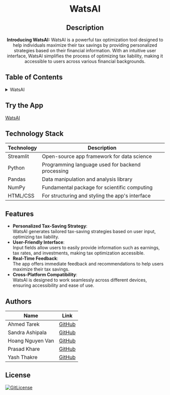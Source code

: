 <!-- PROJECT TITLE -->
<h1 align="center">WatsAI</h1>
<div id="header" align="center">
</div>
<h2 align="center">
 Description
</h2>
<p align="center"><strong>Introducing WatsAI:</strong>
   WatsAI is a powerful tax optimization tool designed to help individuals maximize their tax savings by providing personalized strategies based on their financial information. With an intuitive user interface, WatsAI simplifies the process of optimizing tax liability, making it accessible to users across various financial backgrounds.</p>

## Table of Contents

<details>
<summary>WatsAI</summary>

- [Table of Contents](#table-of-contents)
- [Try the App](#try-the-app)
- [Technology Stack](#technology-stack)
- [Features](#features)
- [Authors](#authors)
- [License](#license)

</details>

## Try the App

[WatsAI](https://aitaxoptimizer.streamlit.app/)

## Technology Stack

| Technology   | Description                                      |
| ------------ | ------------------------------------------------ |
| Streamlit    | Open-source app framework for data science       |
| Python       | Programming language used for backend processing |
| Pandas       | Data manipulation and analysis library           |
| NumPy        | Fundamental package for scientific computing     |
| HTML/CSS     | For structuring and styling the app's interface   |

## Features

- **Personalized Tax-Saving Strategy**:<br> WatsAI generates tailored tax-saving strategies based on user input, optimizing tax liability.
- **User-Friendly Interface**:<br> Input fields allow users to easily provide information such as earnings, tax rates, and investments, making tax optimization accessible.
- **Real-Time Feedback**:<br> The app offers immediate feedback and recommendations to help users maximize their tax savings.
- **Cross-Platform Compatibility**:<br> WatsAI is designed to work seamlessly across different devices, ensuring accessibility and ease of use.

## Authors

| Name               | Link                                      |
| ------------------ | ----------------------------------------- |
| Ahmed Tarek        | [GitHub](https://github.com/ahmedtarekabd) |
| Sandra Ashipala     | [GitHub](https://github.com/sandramsc) |
| Hoang Nguyen Van | [GitHub](https://github.com/hoangnv170752) |
| Prasad Khare | [GitHub](https://github.com/pakhare) |
| Yash Thakre | [GitHub](https://github.com/yash9904) |

## License

[![GitLicense](https://img.shields.io/badge/License-MIT-lime.svg)](https://github.com/yourusername/WatsAI/blob/main/LICENSE) <!-- Update link with your repo -->

